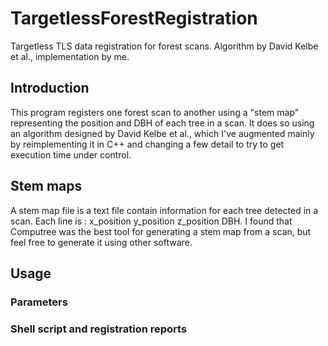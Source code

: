 # TargetlessForestRegistration
Targetless TLS data registration for forest scans. Algorithm by David Kelbe et al., implementation by me.

## Introduction
This program registers one forest scan to another using a "stem map" representing the position and DBH of each tree in a scan.
It does so using an algorithm designed by David Kelbe et al., which I've augmented mainly by reimplementing it in C++ and changing a few
detail to try to get execution time under control.

## Stem maps
A stem map file is a text file contain information for each tree detected in a scan. Each line is : x_position y_position z_position DBH.
I found that Computree was the best tool for generating a stem map from a scan, but feel free to generate it using other software.

## Usage

### Parameters
### Shell script and registration reports
